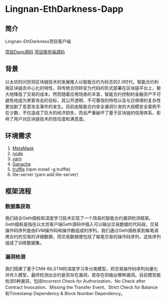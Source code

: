 # Lingnan-EthDarkness-Dapp
## 简介
Lingnan-EthDarkness项目客户端

[项目Dapp源码](https://github.com/Silence1017/Lingnan-EthDarkness-Dapp)
[项目服务端源码](https://github.com/Silence1017/Lingnan-EthDarkness-Server)

## 背景
以太坊的问世将区块链技术的发展推入以智能合约为标志的2.0时代。智能合约利用区块链去中心化的特性，将传统合同转变为代码的形式部署在区块链平台上，极大地降低了交易的成本。然而随着应用场景的丰富，智能合约控制的金融资产不可避免地成为黑客攻击的目标，其公开透明、不可篡改的特性以及与日俱增的复杂性更加剧了恶意攻击事件的发生。目前由智能合约安全漏洞引发的大规模安全案例不在少数，不仅造成了巨大的经济损失，而且严重破坏了基于区块链的信用体系，影响了用户对区块链技术的信任度和满意度。

## 环境需求
1. [MetaMask](https://metamask.io/)
2. [node](https://nodejs.org/)
3. [yarn](https://yarnpkg.com/)
4. [Ganache](https://www.trufflesuite.com/ganache)
5. [truffle](https://trufflesuite.com/truffle/) (npm install -g truffle)
6. lite-server (yarn add lite-server)

## 框架流程
### 数据集获取
我们结合Geth插桩和深度学习技术实现了一个简易的智能合约漏洞检测框架。Geth插桩是指在以太坊客户端Geth源码中插入可以输出交易数据的代码段，交易操作码序列是由EVM操作码和操作数组成的序列。我们通过Geth插桩拿到每笔调用合约的交易的详细数据，而交易数据便包括了每笔交易的操作码序列，这些序列组成了训练数据集。

### 漏洞检测
我们搭建了基于CNN-BiLSTM的深度学习多分类模型，将交易操作码序列向量化并传入模型，最终检测出合约是否存在漏洞，若存在则输出哪种漏洞。目前模型能检测5种漏洞，包括Incorrect Check for Authorization、No Check after Contract Invocation、Missing the Transfer Event、Strict Check for Balance和Timestamp Dependency & Block Number Dependency。
